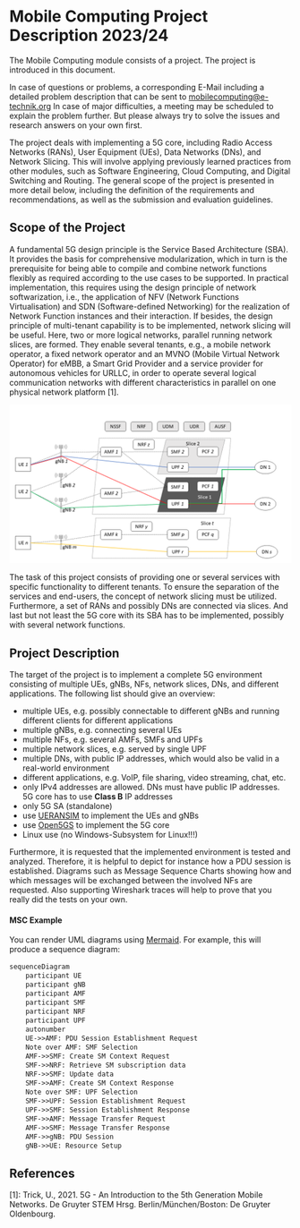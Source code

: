 # Mobile Computing Project Description 2023/24

The Mobile Computing module consists of a project. 
The project is introduced in this document.

In case of questions or problems, a corresponding E-Mail 
including a detailed problem description that can be sent to 
[mobilecomputing@e-technik.org](mobilecomputing@e-technik.org)
In case of major difficulties, a meeting may be scheduled 
to explain the problem further. 
But please always try to solve the issues and research answers on your own first.

The project deals with implementing a 5G core, including Radio Access Networks (RANs), 
User Equipment (UEs), Data Networks (DNs), and Network Slicing. 
This will involve applying previously learned practices from other modules, 
such as Software Engineering, Cloud Computing, and Digital Switching and Routing. 
The general scope of the project is presented in more detail below, including the definition 
of the requirements and recommendations, as well as the submission and evaluation guidelines.

## Scope of the Project

A fundamental 5G design principle is the Service Based Architecture (SBA). It provides the basis for 
comprehensive modularization, which in turn is the prerequisite for being able to compile and combine 
network functions flexibly as required according to the use cases to be supported. 
In practical implementation, this requires using the design principle of network softwarization, i.e., 
the application of NFV (Network Functions Virtualisation) and SDN (Software-defined Networking) for 
the realization of Network Function instances and their interaction. 
If besides, the design principle of multi-tenant capability is to be implemented, network slicing will be useful. 
Here, two or more logical networks, parallel running network slices, are formed. 
They enable several tenants, e.g., a mobile network operator, a fixed network operator and 
an MVNO (Mobile Virtual Network Operator) for eMBB, a Smart Grid Provider and a service provider for 
autonomous vehicles for URLLC, in order to operate several logical communication networks with different 
characteristics in parallel on one physical network platform [1].

![5G CN](resources/images/5G-CN.png)

The task of this project consists of providing one or several services with specific functionality to different tenants.
To ensure the separation of the services and end-users, the concept of network slicing must be utilized. 
Furthermore, a set of RANs and possibly DNs are connected via slices. And last but not least the 5G core with its SBA 
has to be implemented, possibly with several network functions.

## Project Description

The target of the project is to implement a complete 5G environment consisting of multiple UEs, gNBs, NFs, network slices, DNs, and different applications.
The following list should give an overview:
- multiple UEs, e.g. possibly connectable to different gNBs and running different clients for different applications
- multiple gNBs, e.g. connecting several UEs
- multiple NFs, e.g. several AMFs, SMFs and UPFs
- multiple network slices, e.g. served by single UPF
- multiple DNs, with public IP addresses, which would also be valid in a real-world environment
- different applications, e.g. VoIP, file sharing, video streaming, chat, etc.
- only IPv4 addresses are allowed. DNs must have public IP addresses. 5G core has to use **Class B** IP addresses
- only 5G SA (standalone)
- use [UERANSIM](https://github.com/aligungr/UERANSIM) to implement the UEs and gNBs
- use [Open5GS](https://open5gs.org/) to implement the 5G core
- Linux use (no Windows-Subsystem for Linux!!!)

Furthermore, it is requested that the implemented environment is tested and analyzed. 
Therefore, it is helpful to depict for instance how a PDU session is established.
Diagrams such as Message Sequence Charts showing how and which messages will be exchanged between the involved NFs are requested.
Also supporting Wireshark traces will help to prove that you really did the tests on your own.

#### MSC Example

You can render UML diagrams using [Mermaid](https://mermaidjs.github.io/). For example, this will produce a sequence diagram:

```mermaid
sequenceDiagram
    participant UE
    participant gNB
    participant AMF
    participant SMF
    participant NRF
    participant UPF
    autonumber
    UE->>AMF: PDU Session Establishment Request
    Note over AMF: SMF Selection
    AMF->>SMF: Create SM Context Request
    SMF->>NRF: Retrieve SM subscription data
    NRF->>SMF: Update data
    SMF->>AMF: Create SM Context Response
    Note over SMF: UPF Selection
    SMF->>UPF: Session Establishment Request
    UPF->>SMF: Session Establishment Response
    SMF->>AMF: Message Transfer Request
    AMF->>SMF: Message Transfer Response
    AMF->>gNB: PDU Session
    gNB->>UE: Resource Setup
```

## References

[1]: Trick, U., 2021. 5G - An Introduction to the 5th Generation Mobile Networks. De Gruyter STEM Hrsg. Berlin/München/Boston: De Gruyter Oldenbourg.
